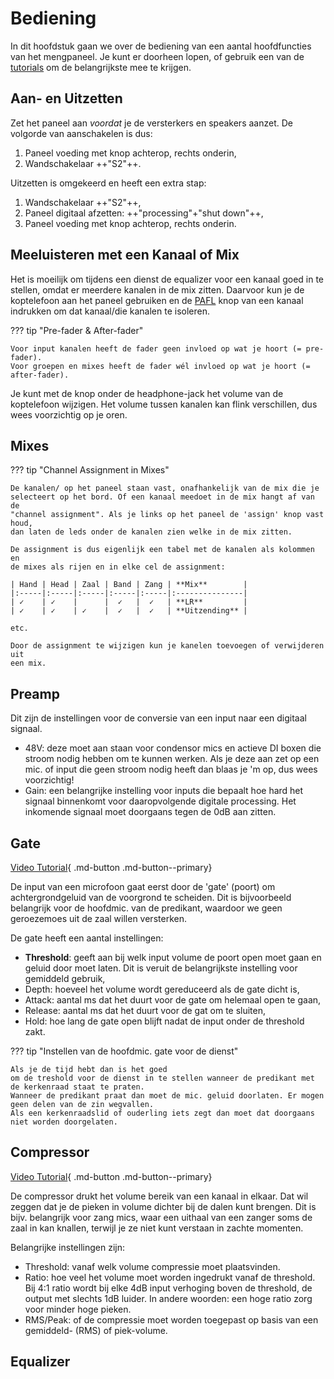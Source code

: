 # Bediening

In dit hoofdstuk gaan we over de bediening van een aantal hoofdfuncties van het mengpaneel.
Je kunt er doorheen lopen, of gebruik een van de [tutorials](./tutorials/index.md) om de belangrijkste
mee te krijgen.

## Aan- en Uitzetten

Zet het paneel aan *voordat* je de versterkers en speakers aanzet.
De volgorde van aanschakelen is dus:

1. Paneel voeding met knop achterop, rechts onderin,
1. Wandschakelaar ++"S2"++.

Uitzetten is omgekeerd en heeft een extra stap:

1. Wandschakelaar ++"S2"++,
2. Paneel digitaal afzetten: ++"processing"+"shut down"++,
3. Paneel voeding met knop achterop, rechts onderin.


## Meeluisteren met een Kanaal of Mix

Het is moeilijk om tijdens een dienst de equalizer voor een kanaal goed
in te stellen, omdat er meerdere kanalen in de mix zitten.
Daarvoor kun je de koptelefoon aan het paneel gebruiken en de [PAFL](https://www.youtube.com/watch?v=dPxVjJUwRYA) knop
van een kanaal indrukken om dat kanaal/die kanalen te isoleren.

??? tip "Pre-fader & After-fader"

    Voor input kanalen heeft de fader geen invloed op wat je hoort (= pre-fader).
    Voor groepen en mixes heeft de fader wél invloed op wat je hoort (= after-fader).
    
Je kunt met de knop onder de headphone-jack het volume van de koptelefoon wijzigen.
Het volume tussen kanalen kan flink verschillen, dus wees voorzichtig op je oren.


## Mixes

??? tip "Channel Assignment in Mixes"

    De kanalen/ op het paneel staan vast, onafhankelijk van de mix die je
    selecteert op het bord. Of een kanaal meedoet in de mix hangt af van de
    "channel assignment". Als je links op het paneel de 'assign' knop vast houd,
    dan laten de leds onder de kanalen zien welke in de mix zitten.
    
    De assignment is dus eigenlijk een tabel met de kanalen als kolommen en
    de mixes als rijen en in elke cel de assignment:
    
    | Hand | Head | Zaal | Band | Zang | **Mix**        |
    |:-----|:-----|:-----|:-----|:-----|:---------------|
    | ✓    | ✓    |      |  ✓   |  ✓   | **LR**         |
    | ✓    | ✓    | ✓    |  ✓   |  ✓   | **Uitzending** |
   
    etc.
    
    Door de assignment te wijzigen kun je kanelen toevoegen of verwijderen uit
    een mix.

## Preamp

Dit zijn de instellingen voor de conversie van een input naar een digitaal signaal.

- 48V: deze moet aan staan voor condensor mics en actieve DI boxen die stroom nodig hebben om te
  kunnen werken. Als je deze aan zet op een mic. of input die geen stroom nodig heeft dan blaas
  je 'm op, dus wees voorzichtig!
- Gain: een belangrijke instelling voor inputs die bepaalt hoe hard het signaal binnenkomt
  voor daaropvolgende digitale processing. Het inkomende signaal moet doorgaans tegen de 0dB aan zitten.

## Gate

[Video Tutorial](https://youtu.be/obAiXwblnUk?si=_MgpW7EQrA5MpDFC&t=504){ .md-button .md-button--primary}


De input van een microfoon gaat eerst door de 'gate' (poort) om achtergrondgeluid van de voorgrond
te scheiden. Dit is bijvoorbeeld belangrijk voor de hoofdmic. van de predikant, waardoor we
geen geroezemoes uit de zaal willen versterken.

De gate heeft een aantal instellingen:

- **Threshold**: geeft aan bij welk input volume de poort open moet
    gaan en geluid door moet laten.  Dit is veruit de belangrijkste instelling voor
    gemiddeld gebruik,
- Depth: hoeveel het volume wordt gereduceerd als de gate dicht is,
- Attack: aantal ms dat het duurt voor de gate om helemaal open te gaan,
- Release: aantal ms dat het duurt voor de gat om te sluiten,
- Hold: hoe lang de gate open blijft nadat de input onder de threshold zakt.

??? tip "Instellen van de hoofdmic. gate voor de dienst"

    Als je de tijd hebt dan is het goed
    om de treshold voor de dienst in te stellen wanneer de predikant met de kerkenraad staat te praten.
    Wanneer de predikant praat dan moet de mic. geluid doorlaten. Er mogen geen delen van de zin wegvallen.
    Als een kerkenraadslid of ouderling iets zegt dan moet dat doorgaans niet worden doorgelaten. 

## Compressor

[Video Tutorial](https://www.youtube.com/watch?v=rT6OahUn3Qc&t=179s){ .md-button .md-button--primary}

De compressor drukt het volume bereik van een kanaal in elkaar. Dat wil zeggen dat je de pieken in volume
dichter bij de dalen kunt brengen. Dit is bijv. belangrijk voor zang mics, waar een uithaal van een zanger
soms de zaal in kan knallen, terwijl je ze niet kunt verstaan in zachte momenten.

Belangrijke instellingen zijn:

- Threshold: vanaf welk volume compressie moet plaatsvinden.
- Ratio: hoe veel het volume moet worden ingedrukt vanaf de threshold. Bij 4:1 ratio wordt bij elke 4dB
  input verhoging boven de threshold, de output met slechts 1dB luider. In andere woorden: een hoge
  ratio zorg voor minder hoge pieken.
- RMS/Peak: of de compressie moet worden toegepast op basis van een gemiddeld- (RMS) of piek-volume.

## Equalizer
    
